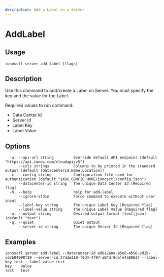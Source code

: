 ```yaml
---
description: Add a Label on a Server
---
```


# AddLabel

## Usage

```text
ionosctl server add-label [flags]
```

## Description

Use this command to add/create a Label on Server. You must specify the key and the value for the Label.

Required values to run command:

* Data Center Id
* Server Id
* Label Key
* Label Value

## Options

```text
  -u, --api-url string         Override default API endpoint (default "https://api.ionos.com/cloudapi/v5")
      --cols strings           Columns to be printed in the standard output (default [DatacenterId,Name,Location])
  -c, --config string          Configuration file used for authentication (default "$XDG_CONFIG_HOME/ionosctl/config.json")
      --datacenter-id string   The unique Data Center Id [Required flag]
  -h, --help                   help for add-label
      --ignore-stdin           Force command to execute without user input
      --label-key string       The unique Label Key [Required flag]
      --label-value string     The unique Label Value [Required flag]
  -o, --output string          Desired output format [text|json] (default "text")
  -q, --quiet                  Quiet output
      --server-id string       The unique Server Id [Required flag]
```

## Examples

```text
ionosctl server add-label --datacenter-id ed612a0a-9506-4b56-8d1b-ce2b04090f19 --server-id 27dde318-f0d4-4f97-a04d-9dafe4a89637 --label-key test --label-value test
Key    Value
test   test
```

